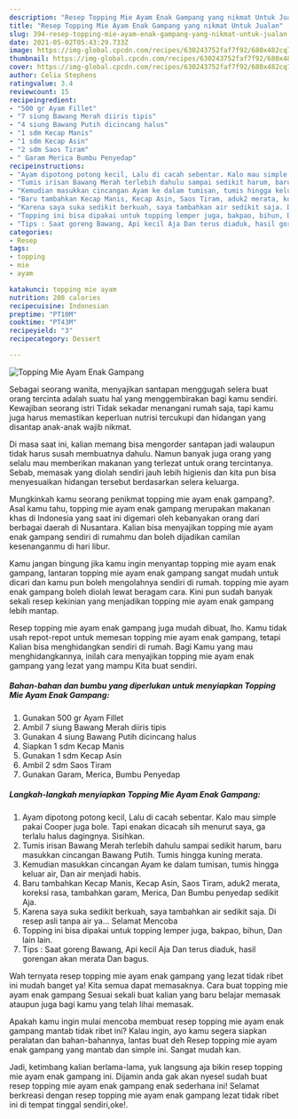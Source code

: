 ```yaml
---
description: "Resep Topping Mie Ayam Enak Gampang yang nikmat Untuk Jualan"
title: "Resep Topping Mie Ayam Enak Gampang yang nikmat Untuk Jualan"
slug: 394-resep-topping-mie-ayam-enak-gampang-yang-nikmat-untuk-jualan
date: 2021-05-02T05:43:29.733Z
image: https://img-global.cpcdn.com/recipes/630243752faf7f92/680x482cq70/topping-mie-ayam-enak-gampang-foto-resep-utama.jpg
thumbnail: https://img-global.cpcdn.com/recipes/630243752faf7f92/680x482cq70/topping-mie-ayam-enak-gampang-foto-resep-utama.jpg
cover: https://img-global.cpcdn.com/recipes/630243752faf7f92/680x482cq70/topping-mie-ayam-enak-gampang-foto-resep-utama.jpg
author: Celia Stephens
ratingvalue: 3.4
reviewcount: 15
recipeingredient:
- "500 gr Ayam Fillet"
- "7 siung Bawang Merah diiris tipis"
- "4 siung Bawang Putih dicincang halus"
- "1 sdm Kecap Manis"
- "1 sdm Kecap Asin"
- "2 sdm Saos Tiram"
- " Garam Merica Bumbu Penyedap"
recipeinstructions:
- "Ayam dipotong potong kecil, Lalu di cacah sebentar. Kalo mau simple pakai Cooper juga bole. Tapi enakan dicacah sih menurut saya, ga terlalu halus dagingnya. Sisihkan."
- "Tumis irisan Bawang Merah terlebih dahulu sampai sedikit harum, baru masukkan cincangan Bawang Putih. Tumis hingga kuning merata."
- "Kemudian masukkan cincangan Ayam ke dalam tumisan, tumis hingga keluar air, Dan air menjadi habis."
- "Baru tambahkan Kecap Manis, Kecap Asin, Saos Tiram, aduk2 merata, koreksi rasa, tambahkan garam, Merica, Dan Bumbu penyedap sedikit Aja."
- "Karena saya suka sedikit berkuah, saya tambahkan air sedikit saja. Di resep asli tanpa air ya... Selamat Mencoba"
- "Topping ini bisa dipakai untuk topping lemper juga, bakpao, bihun, Dan lain lain."
- "Tips : Saat goreng Bawang, Api kecil Aja Dan terus diaduk, hasil gorengan akan merata Dan bagus."
categories:
- Resep
tags:
- topping
- mie
- ayam

katakunci: topping mie ayam 
nutrition: 208 calories
recipecuisine: Indonesian
preptime: "PT10M"
cooktime: "PT43M"
recipeyield: "3"
recipecategory: Dessert

---
```



![Topping Mie Ayam Enak Gampang](https://img-global.cpcdn.com/recipes/630243752faf7f92/680x482cq70/topping-mie-ayam-enak-gampang-foto-resep-utama.jpg)

Sebagai seorang wanita, menyajikan santapan menggugah selera buat orang tercinta adalah suatu hal yang menggembirakan bagi kamu sendiri. Kewajiban seorang istri Tidak sekadar menangani rumah saja, tapi kamu juga harus memastikan keperluan nutrisi tercukupi dan hidangan yang disantap anak-anak wajib nikmat.

Di masa  saat ini, kalian memang bisa mengorder santapan jadi walaupun tidak harus susah membuatnya dahulu. Namun banyak juga orang yang selalu mau memberikan makanan yang terlezat untuk orang tercintanya. Sebab, memasak yang diolah sendiri jauh lebih higienis dan kita pun bisa menyesuaikan hidangan tersebut berdasarkan selera keluarga. 



Mungkinkah kamu seorang penikmat topping mie ayam enak gampang?. Asal kamu tahu, topping mie ayam enak gampang merupakan makanan khas di Indonesia yang saat ini digemari oleh kebanyakan orang dari berbagai daerah di Nusantara. Kalian bisa menyajikan topping mie ayam enak gampang sendiri di rumahmu dan boleh dijadikan camilan kesenanganmu di hari libur.

Kamu jangan bingung jika kamu ingin menyantap topping mie ayam enak gampang, lantaran topping mie ayam enak gampang sangat mudah untuk dicari dan kamu pun boleh mengolahnya sendiri di rumah. topping mie ayam enak gampang boleh diolah lewat beragam cara. Kini pun sudah banyak sekali resep kekinian yang menjadikan topping mie ayam enak gampang lebih mantap.

Resep topping mie ayam enak gampang juga mudah dibuat, lho. Kamu tidak usah repot-repot untuk memesan topping mie ayam enak gampang, tetapi Kalian bisa menghidangkan sendiri di rumah. Bagi Kamu yang mau menghidangkannya, inilah cara menyajikan topping mie ayam enak gampang yang lezat yang mampu Kita buat sendiri.

<!--inarticleads1-->

##### Bahan-bahan dan bumbu yang diperlukan untuk menyiapkan Topping Mie Ayam Enak Gampang:

1. Gunakan 500 gr Ayam Fillet
1. Ambil 7 siung Bawang Merah diiris tipis
1. Gunakan 4 siung Bawang Putih dicincang halus
1. Siapkan 1 sdm Kecap Manis
1. Gunakan 1 sdm Kecap Asin
1. Ambil 2 sdm Saos Tiram
1. Gunakan  Garam, Merica, Bumbu Penyedap




<!--inarticleads2-->

##### Langkah-langkah menyiapkan Topping Mie Ayam Enak Gampang:

1. Ayam dipotong potong kecil, Lalu di cacah sebentar. Kalo mau simple pakai Cooper juga bole. Tapi enakan dicacah sih menurut saya, ga terlalu halus dagingnya. Sisihkan.
1. Tumis irisan Bawang Merah terlebih dahulu sampai sedikit harum, baru masukkan cincangan Bawang Putih. Tumis hingga kuning merata.
1. Kemudian masukkan cincangan Ayam ke dalam tumisan, tumis hingga keluar air, Dan air menjadi habis.
1. Baru tambahkan Kecap Manis, Kecap Asin, Saos Tiram, aduk2 merata, koreksi rasa, tambahkan garam, Merica, Dan Bumbu penyedap sedikit Aja.
1. Karena saya suka sedikit berkuah, saya tambahkan air sedikit saja. Di resep asli tanpa air ya... Selamat Mencoba
1. Topping ini bisa dipakai untuk topping lemper juga, bakpao, bihun, Dan lain lain.
1. Tips : Saat goreng Bawang, Api kecil Aja Dan terus diaduk, hasil gorengan akan merata Dan bagus.




Wah ternyata resep topping mie ayam enak gampang yang lezat tidak ribet ini mudah banget ya! Kita semua dapat memasaknya. Cara buat topping mie ayam enak gampang Sesuai sekali buat kalian yang baru belajar memasak ataupun juga bagi kamu yang telah lihai memasak.

Apakah kamu ingin mulai mencoba membuat resep topping mie ayam enak gampang mantab tidak ribet ini? Kalau ingin, ayo kamu segera siapkan peralatan dan bahan-bahannya, lantas buat deh Resep topping mie ayam enak gampang yang mantab dan simple ini. Sangat mudah kan. 

Jadi, ketimbang kalian berlama-lama, yuk langsung aja bikin resep topping mie ayam enak gampang ini. Dijamin anda gak akan nyesel sudah buat resep topping mie ayam enak gampang enak sederhana ini! Selamat berkreasi dengan resep topping mie ayam enak gampang lezat tidak ribet ini di tempat tinggal sendiri,oke!.

